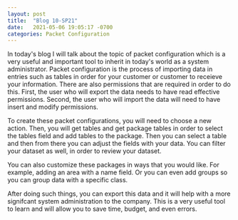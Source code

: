 ```yaml
---
layout: post
title:  "Blog 10-SP21"
date:   2021-05-06 19:05:17 -0700
categories: Packet Configuration
---
```


In today's blog I will talk about the topic of packet configuration which is a very useful and important tool to inherit in today's world as a system administrator. Packet configuration is the process of importing data in entries such as tables in order for your customer or customer to receieve your information. There are also permissions that are required in order to do this. First, the user who will export the data needs to have read effective permissions. Second, the user who will import the data will need to have insert and modify permissions.

To create these packet configurations, you will need to choose a new action. Then, you will get tables and get package tables in order to select the tables field and add tables to the package. Then you can select a table and then from there you can adjust the fields with your data. You can filter your dataset as well, in order to review your dataset.

You can also customize these packages in ways that you would like. For example, adding an area with a name field. Or you can even add groups so you can group data with a specific class.

After doing such things, you can export this data and it will help with a more signifcant system administration to the company. This is a very useful tool to learn and will allow you to save time, budget, and even errors.